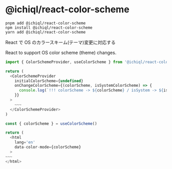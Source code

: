 # @ichiql/react-color-scheme

```shell
pnpm add @ichiql/react-color-scheme
npm install @ichiql/react-color-scheme
yarn add @ichiql/react-color-scheme
```

React で OS のカラースキーム(テーマ)変更に対応する

React to support OS color scheme (theme) changes.

```js
import { ColorSchemeProvider, useColorScheme } from '@ichiql/react-color-scheme'

return (
  <ColorSchemeProvider
    initialColorScheme={undefined}
    onChangeColorScheme={(colorScheme, isSystemColorScheme) => {
      console.log(`!!! colorScheme -> ${colorScheme} / isSystem -> ${isSystemColorScheme}`)
    }}
  >
    ~~~
  </ColorSchemeProvider>
)

const { colorScheme } = useColorScheme()

return (
  <html
    lang='en'
    data-color-mode={colorScheme}
  >
~~~
</html>
```
